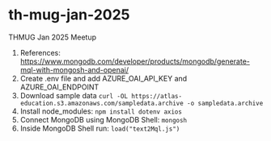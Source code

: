 # th-mug-jan-2025
THMUG Jan 2025 Meetup

1. References: https://www.mongodb.com/developer/products/mongodb/generate-mql-with-mongosh-and-openai/
2. Create .env file and add AZURE_OAI_API_KEY and AZURE_OAI_ENDPOINT
3. Download sample data ```curl -OL https://atlas-education.s3.amazonaws.com/sampledata.archive -o sampledata.archive```
4. Install node_modules: ```npm install dotenv axios```
5. Connect MongoDB using MongoDB Shell: ```mongosh```
6. Inside MongoDB Shell run: ```load("text2Mql.js")```